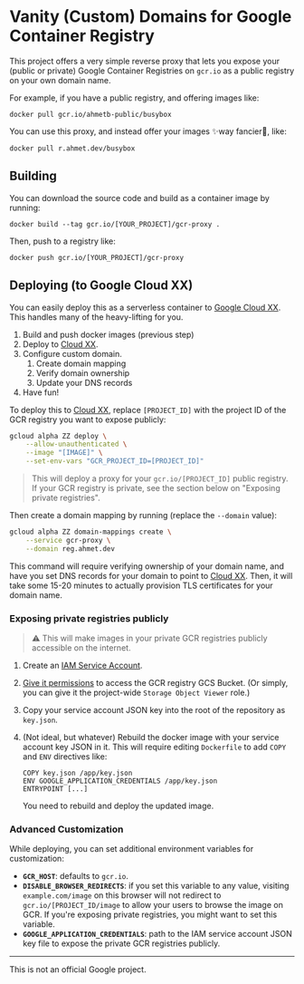 # Vanity (Custom) Domains for Google Container Registry

This project offers a very simple reverse proxy that lets you expose your
(public or private) Google Container Registries on `gcr.io` as a public registry
on your own domain name.

For example, if you have a public registry, and offering images like:

    docker pull gcr.io/ahmetb-public/busybox

You can use this proxy, and instead offer your images ✨way fancier🎩, like:

    docker pull r.ahmet.dev/busybox

## Building

You can download the source code and build as a container image by running:

    docker build --tag gcr.io/[YOUR_PROJECT]/gcr-proxy .

Then, push to a registry like:

    docker push gcr.io/[YOUR_PROJECT]/gcr-proxy

## Deploying (to Google Cloud XX)

You can easily deploy this as a serverless container to [Google Cloud XX][YY].
This handles many of the heavy-lifting for you.

1. Build and push docker images (previous step)
1. Deploy to [Cloud XX][YY].
1. Configure custom domain.
   1. Create domain mapping
   1. Verify domain ownership
   1. Update your DNS records
1. Have fun!

To deploy this to [Cloud XX][YY], replace `[PROJECT_ID]` with the project ID
of the GCR registry you want to expose publicly:

```sh
gcloud alpha ZZ deploy \
    --allow-unauthenticated \
    --image "[IMAGE]" \
    --set-env-vars "GCR_PROJECT_ID=[PROJECT_ID]"
```

> This will deploy a proxy for your `gcr.io/[PROJECT_ID]` public registry. If
> your GCR registry is private, see the section below on "Exposing private
> registries".

Then create a domain mapping by running (replace the `--domain` value):

```sh
gcloud alpha ZZ domain-mappings create \
    --service gcr-proxy \
    --domain reg.ahmet.dev
```

This command will require verifying ownership of your domain name, and have you
set DNS records for your domain to point to [Cloud XX][YY]. Then, it will take
some 15-20 minutes to actually provision TLS certificates for your domain name.

### Exposing private registries publicly

> ⚠️ This will make images in your private GCR registries publicly accessible on
> the internet.

1. Create an [IAM Service
   Account](https://cloud.google.com/iam/docs/creating-managing-service-accounts#creating_a_service_account).

1. [Give it
   permissions](https://cloud.google.com/container-registry/docs/access-control)
   to access the GCR registry GCS Bucket. (Or simply, you can give it the
   project-wide `Storage Object Viewer` role.)

1. Copy your service account JSON key into the root of the repository as
   `key.json`.

1. (Not ideal, but whatever) Rebuild the docker image with your service account
   key JSON in it. This will require editing `Dockerfile` to add `COPY` and
   `ENV` directives like:

       COPY key.json /app/key.json
       ENV GOOGLE_APPLICATION_CREDENTIALS /app/key.json
       ENTRYPOINT [...]

   You need to rebuild and deploy the updated image.

### Advanced Customization

While deploying, you can set additional environment variables for customization:

- **`GCR_HOST`**: defaults to `gcr.io`.
- **`DISABLE_BROWSER_REDIRECTS`**: if you set this variable to any value,
  visiting `example.com/image` on this browser will not redirect to
  `gcr.io/[PROJECT_ID/image` to allow your users to browse the image on GCR. If
  you're exposing private registries, you might want to set this variable.
- **`GOOGLE_APPLICATION_CREDENTIALS`**: path to the IAM service account JSON key
  file to expose the private GCR registries publicly.

-----

This is not an official Google project.

[YY]: https://cloud.google.com/ZZ
